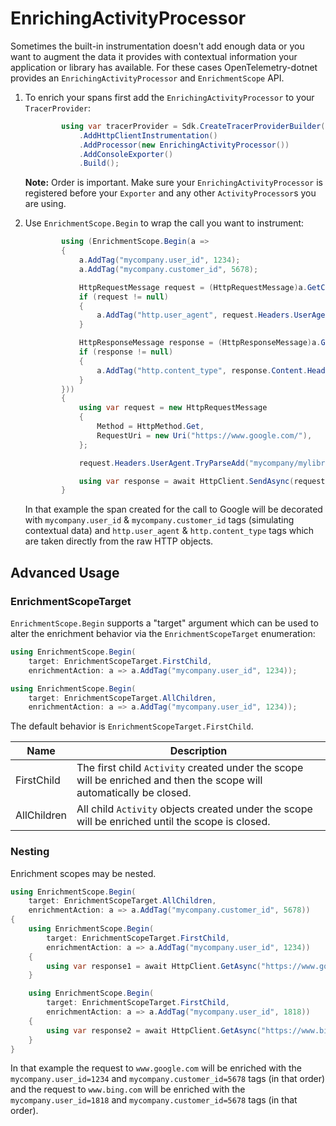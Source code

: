 # EnrichingActivityProcessor

Sometimes the built-in instrumentation doesn't add enough data or you want to
augment the data it provides with contextual information your application or
library has available. For these cases OpenTelemetry-dotnet provides an
`EnrichingActivityProcessor` and `EnrichmentScope` API.

1. To enrich your spans first add the `EnrichingActivityProcessor` to your
   `TracerProvider`:

    ```csharp
            using var tracerProvider = Sdk.CreateTracerProviderBuilder()
                .AddHttpClientInstrumentation()
                .AddProcessor(new EnrichingActivityProcessor())
                .AddConsoleExporter()
                .Build();
    ```

    **Note:** Order is important. Make sure your `EnrichingActivityProcessor` is
    registered before your `Exporter` and any other `ActivityProcessor`s you are
    using.

2. Use `EnrichmentScope.Begin` to wrap the call you want to instrument:

    ```csharp
            using (EnrichmentScope.Begin(a =>
            {
                a.AddTag("mycompany.user_id", 1234);
                a.AddTag("mycompany.customer_id", 5678);

                HttpRequestMessage request = (HttpRequestMessage)a.GetCustomProperty("HttpHandler.Request");
                if (request != null)
                {
                    a.AddTag("http.user_agent", request.Headers.UserAgent.ToString());
                }

                HttpResponseMessage response = (HttpResponseMessage)a.GetCustomProperty("HttpHandler.Response");
                if (response != null)
                {
                    a.AddTag("http.content_type", response.Content.Headers.ContentType.ToString());
                }
            }))
            {
                using var request = new HttpRequestMessage
                {
                    Method = HttpMethod.Get,
                    RequestUri = new Uri("https://www.google.com/"),
                };

                request.Headers.UserAgent.TryParseAdd("mycompany/mylibrary");

                using var response = await HttpClient.SendAsync(request).ConfigureAwait(false);
            }
    ```

    In that example the span created for the call to Google will be decorated
    with `mycompany.user_id` & `mycompany.customer_id` tags (simulating
    contextual data) and `http.user_agent` & `http.content_type` tags which are
    taken directly from the raw HTTP objects.

## Advanced Usage

### EnrichmentScopeTarget

`EnrichmentScope.Begin` supports a "target" argument which can be used to alter
the enrichment behavior via the `EnrichmentScopeTarget` enumeration:

```csharp
using EnrichmentScope.Begin(
    target: EnrichmentScopeTarget.FirstChild,
    enrichmentAction: a => a.AddTag("mycompany.user_id", 1234));

using EnrichmentScope.Begin(
    target: EnrichmentScopeTarget.AllChildren,
    enrichmentAction: a => a.AddTag("mycompany.user_id", 1234));
```

The default behavior is `EnrichmentScopeTarget.FirstChild`.

| Name | Description |
| ---- | ----------- |
| FirstChild  | The first child `Activity` created under the scope will be enriched and then the scope will automatically be closed. |
| AllChildren | All child `Activity` objects created under the scope will be enriched until the scope is closed. |

### Nesting

Enrichment scopes may be nested.

```csharp
using EnrichmentScope.Begin(
    target: EnrichmentScopeTarget.AllChildren,
    enrichmentAction: a => a.AddTag("mycompany.customer_id", 5678))
{
    using EnrichmentScope.Begin(
        target: EnrichmentScopeTarget.FirstChild,
        enrichmentAction: a => a.AddTag("mycompany.user_id", 1234))
    {
        using var response1 = await HttpClient.GetAsync("https://www.google.com/").ConfigureAwait(false);
    }

    using EnrichmentScope.Begin(
        target: EnrichmentScopeTarget.FirstChild,
        enrichmentAction: a => a.AddTag("mycompany.user_id", 1818))
    {
        using var response2 = await HttpClient.GetAsync("https://www.bing.com/").ConfigureAwait(false);
    }
}
```

In that example the request to `www.google.com` will be enriched with the
`mycompany.user_id=1234` and `mycompany.customer_id=5678` tags (in that order)
and the request to `www.bing.com` will be enriched with the
`mycompany.user_id=1818` and `mycompany.customer_id=5678` tags (in that order).
